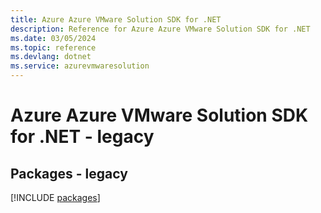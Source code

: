 ```yaml
---
title: Azure Azure VMware Solution SDK for .NET
description: Reference for Azure Azure VMware Solution SDK for .NET
ms.date: 03/05/2024
ms.topic: reference
ms.devlang: dotnet
ms.service: azurevmwaresolution
---
```

# Azure Azure VMware Solution SDK for .NET - legacy
## Packages - legacy
[!INCLUDE [packages](azure-vmware-solution-index.md)]